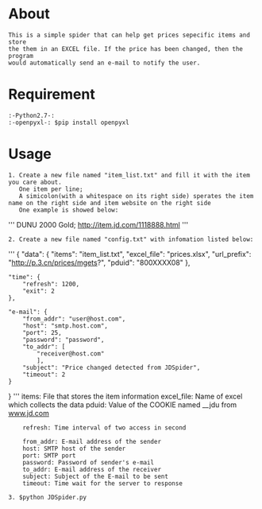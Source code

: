 About
====
    This is a simple spider that can help get prices sepecific items and store
    the them in an EXCEL file. If the price has been changed, then the program
    would automatically send an e-mail to notify the user.

Requirement
====
    :-Python2.7-:
    :-openpyxl-: $pip install openpyxl

Usage
====
    1. Create a new file named "item_list.txt" and fill it with the item you care about.
       One item per line;
       A simicolon(with a whitespace on its right side) sperates the item name on the right side and item website on the right side
       One example is showed below:
'''
DUNU 2000 Gold; http://item.jd.com/1118888.html
'''

    2. Create a new file named "config.txt" with infomation listed below:
'''
{
    "data": {
        "items": "item_list.txt",
        "excel_file": "prices.xlsx",
        "url_prefix": "http://p.3.cn/prices/mgets?",
        "pduid": "800XXXX08"
    },


    "time": {
        "refresh": 1200,
        "exit": 2
    },

    "e-mail": {
        "from_addr": "user@host.com",
        "host": "smtp.host.com",
        "port": 25,
        "password": "password",
        "to_addr": [
            "receiver@host.com"
            ],
        "subject": "Price changed detected from JDSpider",
        "timeout": 2
    }
}
'''
        items: File that stores the item information
        excel_file: Name of excel which collects the data
        pduid: Value of the COOKIE named __jdu from www.jd.com

        refresh: Time interval of two access in second

        from_addr: E-mail address of the sender
        host: SMTP host of the sender
        port: SMTP port
        password: Password of sender's e-mail
        to_addr: E-mail address of the receiver
        subject: Subject of the E-mail to be sent
        timeout: Time wait for the server to response

    3. $python JDSpider.py